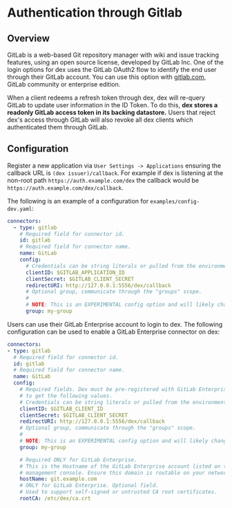 # Authentication through Gitlab

## Overview

GitLab is a web-based Git repository manager with wiki and issue tracking features, using an open source license, developed by GitLab Inc. One of the login options for dex uses the GitLab OAuth2 flow to identify the end user through their GitLab account. You can use this option with [gitlab.com](gitlab.com), GitLab community or enterprise edition.

When a client redeems a refresh token through dex, dex will re-query GitLab to update user information in the ID Token. To do this, __dex stores a readonly GitLab access token in its backing datastore.__ Users that reject dex's access through GitLab will also revoke all dex clients which authenticated them through GitLab.

## Configuration

Register a new application via `User Settings -> Applications` ensuring the callback URL is `(dex issuer)/callback`. For example if dex is listening at the non-root path `https://auth.example.com/dex` the callback would be `https://auth.example.com/dex/callback`.

The following is an example of a configuration for `examples/config-dev.yaml`:

```yaml
connectors:
  - type: gitlab
    # Required field for connector id.
    id: gitlab
    # Required field for connector name.
    name: GitLab
    config:
      # Credentials can be string literals or pulled from the environment.  
      clientID: $GITLAB_APPLICATION_ID
      clientSecret: $GITLAB_CLIENT_SECRET
      redirectURI: http://127.0.0.1:5556/dex/callback
      # Optional group, communicate through the "groups" scope.
      #
      # NOTE: This is an EXPERIMENTAL config option and will likely change.
      group: my-group
```

Users can use their GitLab Enterprise account to login to dex. The following configuration can be used to enable a GitLab Enterprise connector on dex:

```yaml
connectors:
- type: gitlab
  # Required field for connector id.
  id: gitlab
  # Required field for connector name.
  name: GitLab
  config:
    # Required fields. Dex must be pre-registered with GitLab Enterprise
    # to get the following values.
    # Credentials can be string literals or pulled from the environment.
    clientID: $GITLAB_CLIENT_ID
    clientSecret: $GITLAB_CLIENT_SECRET
    redirectURI: http://127.0.0.1:5556/dex/callback
    # Optional group, communicate through the "groups" scope.
    #
    # NOTE: This is an EXPERIMENTAL config option and will likely change.
    group: my-group

    # Required ONLY for GitLab Enterprise.
    # This is the Hostname of the GitLab Enterprise account listed on the
    # management console. Ensure this domain is routable on your network.
    hostName: git.example.com
    # ONLY for GitLab Enterprise. Optional field.
    # Used to support self-signed or untrusted CA root certificates.
    rootCA: /etc/dex/ca.crt
```
